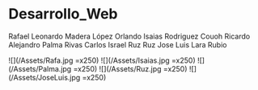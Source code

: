 # Desarrollo_Web
Rafael Leonardo Madera López
Orlando Isaias Rodriguez Couoh
Ricardo Alejandro Palma Rivas
Carlos Israel Ruz Ruz
Jose Luis Lara Rubio

 ![](/Assets/Rafa.jpg =x250) ![](/Assets/Isaias.jpg =x250) ![](/Assets/Palma.jpg =x250) ![](/Assets/Ruz.jpg =x250) ![](/Assets/JoseLuis.jpg =x250)
